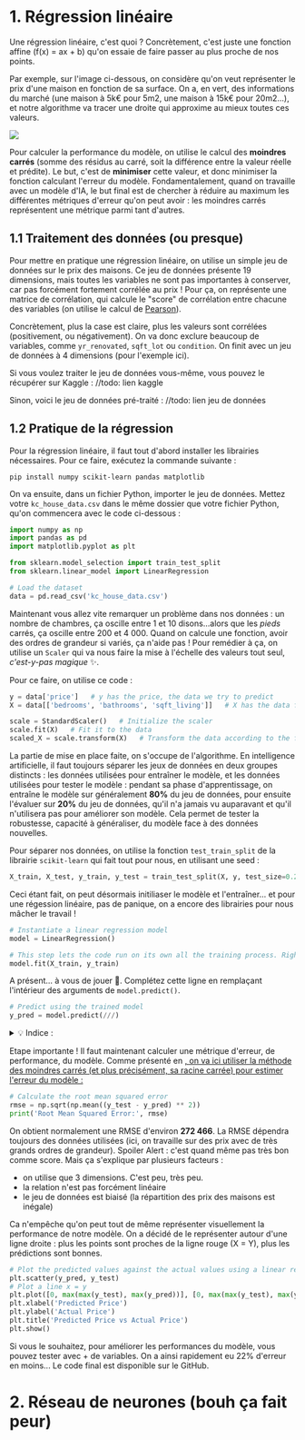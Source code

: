 # 1. Régression linéaire

Une régression linéaire, c'est quoi ?
Concrètement, c'est juste une fonction affine (f(x) = ax + b) qu'on essaie de faire passer au plus proche de nos points.

Par exemple, sur l'image ci-dessous, on considère qu'on veut représenter le prix d'une maison en fonction de sa surface. On a, en vert, des informations du marché (une maison à 5k€ pour 5m2, une maison à 15k€ pour 20m2...), et notre algorithme va tracer une droite qui approxime au mieux toutes ces valeurs.

<img src=img/linear_reg.png>

Pour calculer la performance du modèle, on utilise le calcul des **moindres carrés** (somme des résidus au carré, soit la différence entre la valeur réelle et prédite). Le but, c'est de **minimiser** cette valeur, et donc minimiser la fonction calculant l'erreur du modèle.
Fondamentalement, quand on travaille avec un modèle d'IA, le but final est de chercher à réduire au maximum les différentes métriques d'erreur qu'on peut avoir : les moindres carrés représentent une métrique parmi tant d'autres.


## 1.1 Traitement des données (ou presque)

Pour mettre en pratique une régression linéaire, on utilise un simple jeu de données sur le prix des maisons. Ce jeu de données présente 19 dimensions, mais toutes les variables ne sont pas importantes à conserver, car pas forcément fortement corrélée au prix !
Pour ça, on représente une matrice de corrélation, qui calcule le "score" de corrélation entre chacune des variables (on utilise le calcul de [Pearson](https://en.wikipedia.org/wiki/Pearson_correlation_coefficient)).

Concrètement, plus la case est claire, plus les valeurs sont corrélées (positivement, ou négativement). On va donc exclure beaucoup de variables, comme `yr_renovated`, `sqft_lot` ou `condition`. On finit avec un jeu de données à 4 dimensions (pour l'exemple ici).

Si vous voulez traiter le jeu de données vous-même, vous pouvez le récupérer sur Kaggle :
//todo: lien kaggle

Sinon, voici le jeu de données pré-traité :
//todo: lien jeu de données

## 1.2 Pratique de la régression 

Pour la régression linéaire, il faut tout d'abord installer les librairies nécessaires. Pour ce faire, exécutez la commande suivante :

```
pip install numpy scikit-learn pandas matplotlib
```

On va ensuite, dans un fichier Python, importer le jeu de données. Mettez votre `kc_house_data.csv` dans le même dossier que votre fichier Python, qu'on commencera avec le code ci-dessous :

```py
import numpy as np
import pandas as pd
import matplotlib.pyplot as plt

from sklearn.model_selection import train_test_split
from sklearn.linear_model import LinearRegression

# Load the dataset
data = pd.read_csv('kc_house_data.csv')
```

Maintenant vous allez vite remarquer un problème dans nos données : un nombre de chambres, ça oscille entre 1 et 10 disons...alors que les *pieds* carrés, ça oscille entre 200 et 4 000. Quand on calcule une fonction, avoir des ordres de grandeur si variés, ça n'aide pas !
Pour remédier à ça, on utilise un `Scaler` qui va nous faire la mise à l'échelle des valeurs tout seul, *c'est-y-pas magique* ✨.

Pour ce faire, on utilise ce code :
```py
y = data['price']   # y has the price, the data we try to predict
X = data[['bedrooms', 'bathrooms', 'sqft_living']]   # X has the data from which we try to predict the y data (price in this case)

scale = StandardScaler()   # Initialize the scaler
scale.fit(X)   # Fit it to the data
scaled_X = scale.transform(X)   # Transform the data according to the fitted scaler
```


La partie de mise en place faite, on s'occupe de l'algorithme.
En intelligence artificielle, il faut toujours séparer les jeux de données en deux groupes distincts : les données utilisées pour entraîner le modèle, et les données utilisées pour tester le modèle : pendant sa phase d'apprentissage, on entraîne le modèle sur généralement **80%** du jeu de données, pour ensuite l'évaluer sur **20%** du jeu de données, qu'il n'a jamais vu auparavant et qu'il n'utilisera pas pour améliorer son modèle. Cela permet de tester la robustesse, capacité à généraliser, du modèle face à des données nouvelles.

Pour séparer nos données, on utilise la fonction `test_train_split` de la librairie `scikit-learn` qui fait tout pour nous, en utilisant une seed :
```py
X_train, X_test, y_train, y_test = train_test_split(X, y, test_size=0.2, random_state=42)   # test_size = proportion of dataset used for testing ; random_state = seed
```

Ceci étant fait, on peut désormais initiliaser le modèle et l'entraîner... et pour une régession linéaire, pas de panique, on a encore des librairies pour nous mâcher le travail !
```py
# Instantiate a linear regression model
model = LinearRegression()

# This step lets the code run on its own all the training process. Right after, 'model' can be called anywhere as a pre-trained model
model.fit(X_train, y_train)
```

A présent... à vous de jouer 🫵. Complétez cette ligne en remplaçant l'intérieur des arguments de `model.predict()`.
```py
# Predict using the trained model
y_pred = model.predict(///)
```

<details><summary>💡 Indice :</summary>
On cherche ici à stocker les prédictions du modèle calculées sur les données de <strong>test</strong>. Donc, on fait une prédiction sur <code>X_test</code> (et non pas <code>y_test</code>, car c'est la "réponse" à ce qu'on cherche : en donnant <code>X_test</code>, on approxime <code>y_test</code> et on rentre ces prédictions dans <code>y_pred</code>).

On a donc :
```py
y_pred = model.predict(X_test)
```
</details>

Etape importante ! Il faut maintenant calculer une métrique d'erreur, de performance, du modèle. Comme présenté en <a href='#1-régression-linéaire'>, on va ici utiliser la méthode des moindres carrés (et plus précisément, sa racine carrée) pour estimer l'erreur du modèle :
```py
# Calculate the root mean squared error
rmse = np.sqrt(np.mean((y_test - y_pred) ** 2))
print('Root Mean Squared Error:', rmse)
```
On obtient normalement une RMSE d'environ **272 466**. La RMSE dépendra toujours des données utilisées (ici, on travaille sur des prix avec de très grands ordres de grandeur).
Spoiler Alert : c'est quand même pas très bon comme score. Mais ça s'explique par plusieurs facteurs :
- on utilise que 3 dimensions. C'est peu, très peu.
- la relation n'est pas forcément linéaire
- le jeu de données est biaisé (la répartition des prix des maisons est inégale)

Ca n'empêche qu'on peut tout de même représenter visuellement la performance de notre modèle. On a décidé de le représenter autour d'une ligne droite : plus les points sont proches de la ligne rouge (X = Y), plus les prédictions sont bonnes.
```py
# Plot the predicted values against the actual values using a linear regression model
plt.scatter(y_pred, y_test)
# Plot a line x = y
plt.plot([0, max(max(y_test), max(y_pred))], [0, max(max(y_test), max(y_pred))], color='red')
plt.xlabel('Predicted Price')
plt.ylabel('Actual Price')
plt.title('Predicted Price vs Actual Price')
plt.show()
```

Si vous le souhaitez, pour améliorer les performances du modèle, vous pouvez tester avec + de variables. On a ainsi rapidement eu 22% d'erreur en moins...
Le code final est disponible sur le GitHub.


# 2. Réseau de neurones (bouh ça fait peur)

